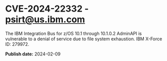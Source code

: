 # CVE-2024-22332 - psirt@us.ibm.com

The IBM Integration Bus for z/OS 10.1 through 10.1.0.2 AdminAPI is vulnerable to a denial of service due to file system exhaustion.  IBM X-Force ID:  279972.

**Publish date:** 2024-02-09
